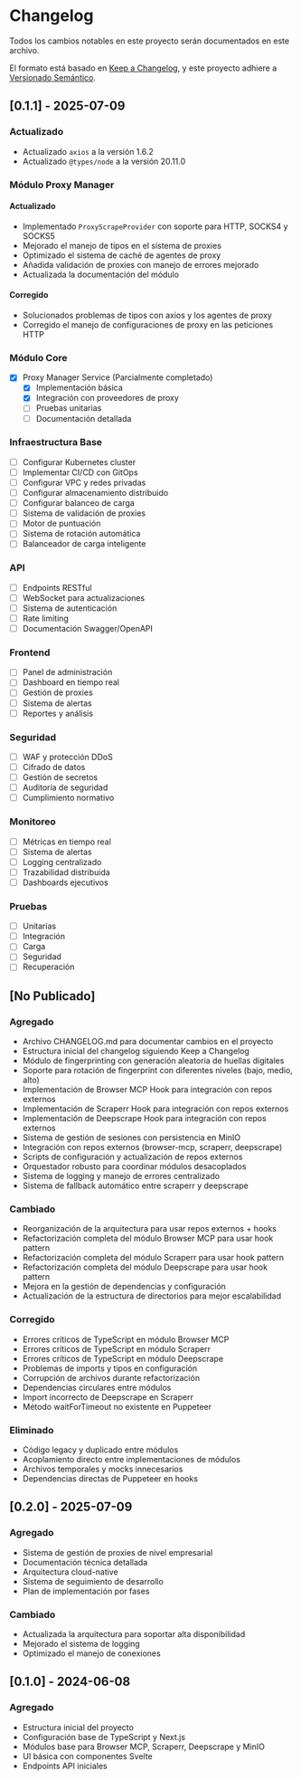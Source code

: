 # Changelog

Todos los cambios notables en este proyecto serán documentados en este archivo.

El formato está basado en [Keep a Changelog](https://keepachangelog.com/es/1.0.0/),
y este proyecto adhiere a [Versionado Semántico](https://semver.org/spec/v2.0.0.html).

## [0.1.1] - 2025-07-09
### Actualizado
- Actualizado `axios` a la versión 1.6.2
- Actualizado `@types/node` a la versión 20.11.0

### Módulo Proxy Manager
#### Actualizado
- Implementado `ProxyScrapeProvider` con soporte para HTTP, SOCKS4 y SOCKS5
- Mejorado el manejo de tipos en el sistema de proxies
- Optimizado el sistema de caché de agentes de proxy
- Añadida validación de proxies con manejo de errores mejorado
- Actualizada la documentación del módulo

#### Corregido
- Solucionados problemas de tipos con axios y los agentes de proxy
- Corregido el manejo de configuraciones de proxy en las peticiones HTTP

### Módulo Core
- [x] Proxy Manager Service (Parcialmente completado)
  - [x] Implementación básica
  - [x] Integración con proveedores de proxy
  - [ ] Pruebas unitarias
  - [ ] Documentación detallada

### Infraestructura Base
- [ ] Configurar Kubernetes cluster
- [ ] Implementar CI/CD con GitOps
- [ ] Configurar VPC y redes privadas
- [ ] Configurar almacenamiento distribuido
- [ ] Configurar balanceo de carga
- [ ] Sistema de validación de proxies
- [ ] Motor de puntuación
- [ ] Sistema de rotación automática
- [ ] Balanceador de carga inteligente

### API
- [ ] Endpoints RESTful
- [ ] WebSocket para actualizaciones
- [ ] Sistema de autenticación
- [ ] Rate limiting
- [ ] Documentación Swagger/OpenAPI

### Frontend
- [ ] Panel de administración
- [ ] Dashboard en tiempo real
- [ ] Gestión de proxies
- [ ] Sistema de alertas
- [ ] Reportes y análisis

### Seguridad
- [ ] WAF y protección DDoS
- [ ] Cifrado de datos
- [ ] Gestión de secretos
- [ ] Auditoría de seguridad
- [ ] Cumplimiento normativo

### Monitoreo
- [ ] Métricas en tiempo real
- [ ] Sistema de alertas
- [ ] Logging centralizado
- [ ] Trazabilidad distribuida
- [ ] Dashboards ejecutivos

### Pruebas
- [ ] Unitarias
- [ ] Integración
- [ ] Carga
- [ ] Seguridad
- [ ] Recuperación

## [No Publicado]

### Agregado
- Archivo CHANGELOG.md para documentar cambios en el proyecto
- Estructura inicial del changelog siguiendo Keep a Changelog
- Módulo de fingerprinting con generación aleatoria de huellas digitales
- Soporte para rotación de fingerprint con diferentes niveles (bajo, medio, alto)
- Implementación de Browser MCP Hook para integración con repos externos
- Implementación de Scraperr Hook para integración con repos externos
- Implementación de Deepscrape Hook para integración con repos externos
- Sistema de gestión de sesiones con persistencia en MinIO
- Integración con repos externos (browser-mcp, scraperr, deepscrape)
- Scripts de configuración y actualización de repos externos
- Orquestador robusto para coordinar módulos desacoplados
- Sistema de logging y manejo de errores centralizado
- Sistema de fallback automático entre scraperr y deepscrape

### Cambiado
- Reorganización de la arquitectura para usar repos externos + hooks
- Refactorización completa del módulo Browser MCP para usar hook pattern
- Refactorización completa del módulo Scraperr para usar hook pattern
- Refactorización completa del módulo Deepscrape para usar hook pattern
- Mejora en la gestión de dependencias y configuración
- Actualización de la estructura de directorios para mejor escalabilidad

### Corregido
- Errores críticos de TypeScript en módulo Browser MCP
- Errores críticos de TypeScript en módulo Scraperr
- Errores críticos de TypeScript en módulo Deepscrape
- Problemas de imports y tipos en configuración
- Corrupción de archivos durante refactorización
- Dependencias circulares entre módulos
- Import incorrecto de Deepscrape en Scraperr
- Método waitForTimeout no existente en Puppeteer

### Eliminado
- Código legacy y duplicado entre módulos
- Acoplamiento directo entre implementaciones de módulos
- Archivos temporales y mocks innecesarios
- Dependencias directas de Puppeteer en hooks

## [0.2.0] - 2025-07-09

### Agregado
- Sistema de gestión de proxies de nivel empresarial
- Documentación técnica detallada
- Arquitectura cloud-native
- Sistema de seguimiento de desarrollo
- Plan de implementación por fases

### Cambiado
- Actualizada la arquitectura para soportar alta disponibilidad
- Mejorado el sistema de logging
- Optimizado el manejo de conexiones

## [0.1.0] - 2024-06-08

### Agregado
- Estructura inicial del proyecto
- Configuración base de TypeScript y Next.js
- Módulos base para Browser MCP, Scraperr, Deepscrape y MinIO
- UI básica con componentes Svelte
- Endpoints API iniciales
